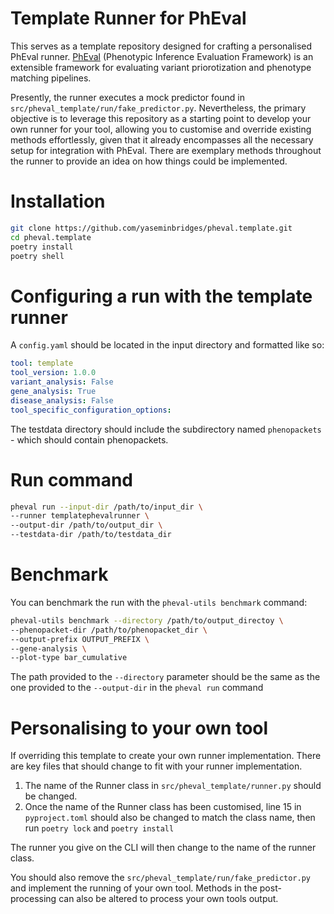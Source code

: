 # Template Runner for PhEval

This serves as a template repository designed for crafting a personalised PhEval runner. [PhEval](https://monarch-initiative.github.io/pheval/) (Phenotypic Inference Evaluation Framework) is an extensible framework for evaluating variant priorotization and phenotype matching pipelines.

Presently, the runner executes a mock predictor found in `src/pheval_template/run/fake_predictor.py`. Nevertheless, the primary objective is to leverage this repository as a starting point to develop your own runner for your tool, allowing you to customise and override existing methods effortlessly, given that it already encompasses all the necessary setup for integration with PhEval. There are exemplary methods throughout the runner to provide an idea on how things could be implemented.

# Installation

```bash
git clone https://github.com/yaseminbridges/pheval.template.git
cd pheval.template
poetry install
poetry shell
```

# Configuring a run with the template runner

A `config.yaml` should be located in the input directory and formatted like so:

```yaml
tool: template
tool_version: 1.0.0
variant_analysis: False
gene_analysis: True
disease_analysis: False
tool_specific_configuration_options:
```

The testdata directory should include the subdirectory named `phenopackets` - which should contain phenopackets.

# Run command

```bash
pheval run --input-dir /path/to/input_dir \
--runner templatephevalrunner \
--output-dir /path/to/output_dir \
--testdata-dir /path/to/testdata_dir
```

# Benchmark

You can benchmark the run with the `pheval-utils benchmark` command:

```bash
pheval-utils benchmark --directory /path/to/output_directoy \
--phenopacket-dir /path/to/phenopacket_dir \
--output-prefix OUTPUT_PREFIX \
--gene-analysis \
--plot-type bar_cumulative
```

The path provided to the `--directory` parameter should be the same as the one provided to the `--output-dir` in the `pheval run` command

# Personalising to your own tool

If overriding this template to create your own runner implementation. There are key files that should change to fit with your runner implementation.

1. The name of the Runner class in `src/pheval_template/runner.py` should be changed.
2. Once the name of the Runner class has been customised, line 15 in `pyproject.toml` should also be changed to match the class name, then run `poetry lock` and `poetry install`

The runner you give on the CLI will then change to the name of the runner class.

You should also remove the `src/pheval_template/run/fake_predictor.py` and implement the running of your own tool. Methods in the post-processing can also be altered to process your own tools output.
